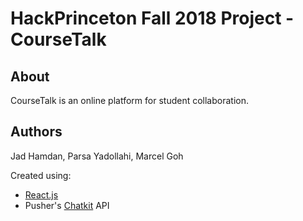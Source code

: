 # HackPrinceton Fall 2018 Project - CourseTalk

## About
CourseTalk is an online platform for student collaboration.

## Authors
Jad Hamdan, Parsa Yadollahi, Marcel Goh  

Created using:  
+ [React.js](https://reactjs.org)
+ Pusher's [Chatkit](https://pusher.com/chatkit/) API
